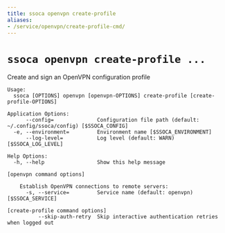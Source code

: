 ```yaml
---
title: ssoca openvpn create-profile
aliases:
- /service/openvpn/create-profile-cmd/
---
```


# `ssoca openvpn create-profile ...`

Create and sign an OpenVPN configuration profile

    Usage:
      ssoca [OPTIONS] openvpn [openvpn-OPTIONS] create-profile [create-profile-OPTIONS]
    
    Application Options:
          --config=              Configuration file path (default: ~/.config/ssoca/config) [$SSOCA_CONFIG]
      -e, --environment=         Environment name [$SSOCA_ENVIRONMENT]
          --log-level=           Log level (default: WARN) [$SSOCA_LOG_LEVEL]
    
    Help Options:
      -h, --help                 Show this help message
    
    [openvpn command options]
    
        Establish OpenVPN connections to remote servers:
          -s, --service=         Service name (default: openvpn) [$SSOCA_SERVICE]
    
    [create-profile command options]
              --skip-auth-retry  Skip interactive authentication retries when logged out
    
